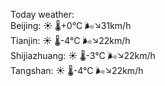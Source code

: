 Today weather:  
Beijing: ☀️   🌡️+0°C 🌬️↘31km/h  
Tianjin: ☀️   🌡️-4°C 🌬️↘22km/h  
Shijiazhuang: ☀️   🌡️-3°C 🌬️↘22km/h  
Tangshan: ☀️   🌡️-4°C 🌬️↘22km/h  
